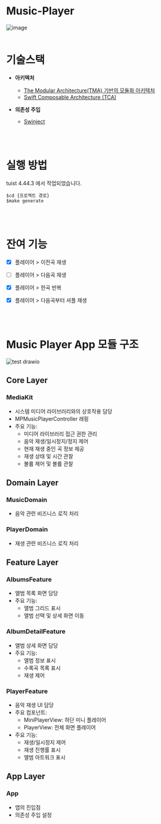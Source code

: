 # Music-Player
![image](https://github.com/user-attachments/assets/c91af422-71b1-4a28-b93a-4d4cfb145bdf)
<br><br>

# 기술스택
- **아키텍처**
  - [The Modular Architecture(TMA) 기반의 모듈화 아키텍처](https://docs.tuist.dev/ko/guides/develop/projects/tma-architecture#the-modular-architecture-tm)
  - [Swift Composable Architecture (TCA)](https://github.com/pointfreeco/swift-composable-architecture)

- **의존성 주입**
  - [Swinject](https://github.com/Swinject/Swinject)

<br><br>


# 실행 방법
tuist 4.44.3 에서 작업되었습니다.

```
$cd {프로젝트 경로}
$make generate
```
<br><br>


# 잔여 기능
- [x] 플레이어 > 이전곡 재생
- [ ] 플레이어 > 다음곡 재생
- [x] 플레이어 > 한곡 반복
- [x] 플레이어 > 다음곡부터 셔플 재생


<br><br>


# Music Player App 모듈 구조
![test drawio](https://github.com/user-attachments/assets/8418c1e7-ee00-40fd-8a9f-b411ab3074a3)

## Core Layer
### MediaKit
- 시스템 미디어 라이브러리와의 상호작용 담당
- MPMusicPlayerController 래핑
- 주요 기능:
  - 미디어 라이브러리 접근 권한 관리
  - 음악 재생/일시정지/정지 제어
  - 현재 재생 중인 곡 정보 제공
  - 재생 상태 및 시간 관찰
  - 볼륨 제어 및 볼륨 관찰

## Domain Layer
### MusicDomain
- 음악 관련 비즈니스 로직 처리

### PlayerDomain
- 재생 관련 비즈니스 로직 처리

## Feature Layer
### AlbumsFeature
- 앨범 목록 화면 담당
- 주요 기능:
  - 앨범 그리드 표시
  - 앨범 선택 및 상세 화면 이동

### AlbumDetailFeature
- 앨범 상세 화면 담당
- 주요 기능:
  - 앨범 정보 표시
  - 수록곡 목록 표시
  - 재생 제어

### PlayerFeature
- 음악 재생 UI 담당
- 주요 컴포넌트:
  - MiniPlayerView: 하단 미니 플레이어
  - PlayerView: 전체 화면 플레이어
- 주요 기능:
  - 재생/일시정지 제어
  - 재생 진행률 표시
  - 앨범 아트워크 표시

## App Layer
### App
- 앱의 진입점
- 의존성 주입 설정


<br><br><br><br><br>



